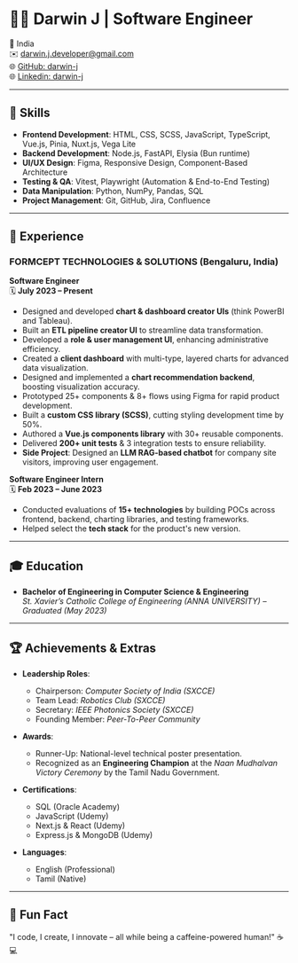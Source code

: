 # 👨‍💻 Darwin J | Software Engineer  

📍 India  
✉️ [darwin.j.developer@gmail.com](mailto:darwin.j.developer@gmail.com)  
🌐 [GitHub: darwin-j](https://github.com/darwin-j)  
🌐 [Linkedin: darwin-j](https://www.linkedin.com/in/darwin-j)  

---

## 🚀 **Skills**

- **Frontend Development**: HTML, CSS, SCSS, JavaScript, TypeScript, Vue.js, Pinia, Nuxt.js, Vega Lite  
- **Backend Development**: Node.js, FastAPI, Elysia (Bun runtime)
- **UI/UX Design**: Figma, Responsive Design, Component-Based Architecture  
- **Testing & QA**: Vitest, Playwright (Automation & End-to-End Testing)  
- **Data Manipulation**: Python, NumPy, Pandas, SQL  
- **Project Management**: Git, GitHub, Jira, Confluence  

---

## 💼 **Experience**

### FORMCEPT TECHNOLOGIES & SOLUTIONS (Bengaluru, India)  
**Software Engineer**  
🗓️ **July 2023 – Present**  
- Designed and developed **chart & dashboard creator UIs** (think PowerBI and Tableau).  
- Built an **ETL pipeline creator UI** to streamline data transformation.  
- Developed a **role & user management UI**, enhancing administrative efficiency.  
- Created a **client dashboard** with multi-type, layered charts for advanced data visualization.  
- Designed and implemented a **chart recommendation backend**, boosting visualization accuracy.  
- Prototyped 25+ components & 8+ flows using Figma for rapid product development.  
- Built a **custom CSS library (SCSS)**, cutting styling development time by 50%.  
- Authored a **Vue.js components library** with 30+ reusable components.  
- Delivered **200+ unit tests** & 3 integration tests to ensure reliability.  
- **Side Project**: Designed an **LLM RAG-based chatbot** for company site visitors, improving user engagement.

**Software Engineer Intern**  
🗓️ **Feb 2023 – June 2023**  
- Conducted evaluations of **15+ technologies** by building POCs across frontend, backend, charting libraries, and testing frameworks.  
- Helped select the **tech stack** for the product's new version.

---

## 🎓 **Education**

- **Bachelor of Engineering in Computer Science & Engineering**  
  *St. Xavier’s Catholic College of Engineering (ANNA UNIVERSITY)* – *Graduated (May 2023)*  

---

## 🏆 **Achievements & Extras**

- **Leadership Roles**:  
  - Chairperson: *Computer Society of India (SXCCE)*  
  - Team Lead: *Robotics Club (SXCCE)*  
  - Secretary: *IEEE Photonics Society (SXCCE)*  
  - Founding Member: *Peer-To-Peer Community*  

- **Awards**:  
  - Runner-Up: National-level technical poster presentation.  
  - Recognized as an **Engineering Champion** at the *Naan Mudhalvan Victory Ceremony* by the Tamil Nadu Government.  

- **Certifications**:  
  - SQL (Oracle Academy)  
  - JavaScript (Udemy)  
  - Next.js & React (Udemy)  
  - Express.js & MongoDB (Udemy)  

- **Languages**:  
  - English (Professional)  
  - Tamil (Native)  

---

## 🌟 **Fun Fact**
"I code, I create, I innovate – all while being a caffeine-powered human!" ☕💻  
